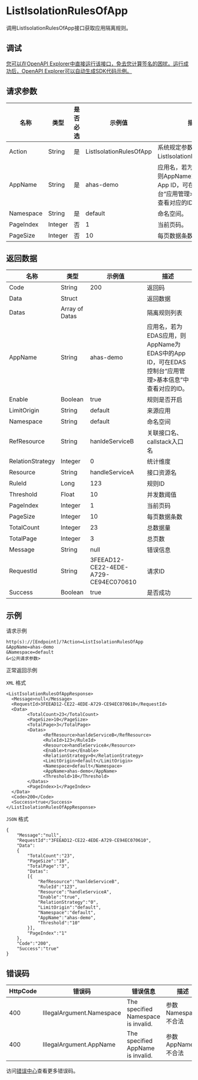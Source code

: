 # ListIsolationRulesOfApp

调用ListIsolationRulesOfApp接口获取应用隔离规则。

## 调试

[您可以在OpenAPI Explorer中直接运行该接口，免去您计算签名的困扰。运行成功后，OpenAPI Explorer可以自动生成SDK代码示例。](https://api.aliyun.com/#product=ahas-openapi&api=ListIsolationRulesOfApp&type=RPC&version=2019-09-01)

## 请求参数

|名称|类型|是否必选|示例值|描述|
|--|--|----|---|--|
|Action|String|是|ListIsolationRulesOfApp|系统规定参数。取值：ListIsolationRulesOfApp。 |
|AppName|String|是|ahas-demo|应用名，若为EDAS应用，则AppName为EDAS中的App ID，可在EDAS控制台“应用管理\>基本信息”中查看对应的ID。 |
|Namespace|String|是|default|命名空间。 |
|PageIndex|Integer|否|1|当前页码。 |
|PageSize|Integer|否|10|每页数据条数。 |

## 返回数据

|名称|类型|示例值|描述|
|--|--|---|--|
|Code|String|200|返回码 |
|Data|Struct| |返回数据 |
|Datas|Array of Datas| |隔离规则列表 |
|AppName|String|ahas-demo|应用名，若为EDAS应用，则AppName为EDAS中的App ID，可在EDAS控制台“应用管理\>基本信息”中查看对应的ID。 |
|Enable|Boolean|true|规则是否开启 |
|LimitOrigin|String|default|来源应用 |
|Namespace|String|default|命名空间 |
|RefResource|String|hanldeServiceB|关联接口名、callstack入口名 |
|RelationStrategy|Integer|0|统计维度 |
|Resource|String|handleServiceA|接口资源名 |
|RuleId|Long|123|规则ID |
|Threshold|Float|10|并发数阈值 |
|PageIndex|Integer|1|当前页码 |
|PageSize|Integer|10|每页数据条数 |
|TotalCount|Integer|23|总数据量 |
|TotalPage|Integer|3|总页数 |
|Message|String|null|错误信息 |
|RequestId|String|3FEEAD12-CE22-4EDE-A729-CE94EC070610|请求ID |
|Success|Boolean|true|是否成功 |

## 示例

请求示例

```
http(s)://[Endpoint]/?Action=ListIsolationRulesOfApp
&AppName=ahas-demo
&Namespace=default
&<公共请求参数>
```

正常返回示例

`XML` 格式

```
<ListIsolationRulesOfAppResponse>
  <Message>null</Message>
  <RequestId>3FEEAD12-CE22-4EDE-A729-CE94EC070610</RequestId>
  <Data>
        <TotalCount>23</TotalCount>
        <PageSize>10</PageSize>
        <TotalPage>3</TotalPage>
        <Datas>
              <RefResource>hanldeServiceB</RefResource>
              <RuleId>123</RuleId>
              <Resource>handleServiceA</Resource>
              <Enable>true</Enable>
              <RelationStrategy>0</RelationStrategy>
              <LimitOrigin>default</LimitOrigin>
              <Namespace>default</Namespace>
              <AppName>ahas-demo</AppName>
              <Threshold>10</Threshold>
        </Datas>
        <PageIndex>1</PageIndex>
  </Data>
  <Code>200</Code>
  <Success>true</Success>
</ListIsolationRulesOfAppResponse>
```

`JSON` 格式

```
{
    "Message":"null",
    "RequestId":"3FEEAD12-CE22-4EDE-A729-CE94EC070610",
    "Data":
    {
        "TotalCount":"23",
        "PageSize":"10",
        "TotalPage":"3",
        "Datas":
        [{
            "RefResource":"hanldeServiceB",
            "RuleId":"123",
            "Resource":"handleServiceA",
            "Enable":"true",
            "RelationStrategy":"0",
            "LimitOrigin":"default",
            "Namespace":"default",
            "AppName":"ahas-demo",
            "Threshold":"10"
        }],
        "PageIndex":"1"
    },
    "Code":"200",
    "Success":"true"
}
```

## 错误码

|HttpCode|错误码|错误信息|描述|
|--------|---|----|--|
|400|IllegalArgument.Namespace|The specified Namespace is invalid.|参数Namespace不合法|
|400|IllegalArgument.AppName|The specified AppName is invalid.|参数AppName不合法|

访问[错误中心](https://error-center.aliyun.com/status/product/ahas-openapi)查看更多错误码。

